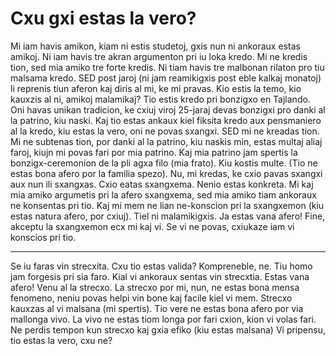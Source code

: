 <link rel="stylesheet" href="../stilo.css">

# Cxu gxi estas la vero?

Mi iam havis amikon, kiam ni estis studetoj, gxis nun ni ankoraux estas amikoj. Ni iam havis tre akran argumenton pri iu loka kredo. Mi ne kredis tion, sed mia amiko tre forte  kredis. Ni tiam havis tre malbonan rilaton pro tiu malsama kredo. SED post jaroj (ni jam reamikigxis post eble kalkaj monatoj) li reprenis tiun aferon kaj diris al mi, ke mi pravas. Kio estis la temo, kio kauxzis al ni, amikoj malamikaj? Tio estis kredo pri bonzigxo en Tajlando. Oni havas unikan tradicion, ke cxiuj viroj 25-jaraj devas bonzigxi pro danki al la patrino, kiu naski. Kaj tio estas ankaux kiel fiksita kredo aux pensmaniero al la kredo, kiu estas la vero, oni ne povas sxangxi. SED mi ne kreadas tion. Mi ne subtenas tion, por danki al la patrino, kiu naskis min, estas multaj aliaj faroj, kiujn mi povas fari por mia patrino. Kaj mia patrino jam spertis la bonzigx-ceremonion de la pli agxa filo (mia frato). Kiu kostis multe. (Tio ne estas bona afero por la familia spezo). Nu, mi kredas, ke cxio pavas sxangxi aux nun ili sxangxas. Cxio eatas sxangxema. Nenio estas konkreta. Mi kaj mia amiko argumetis pri la afero sxangxema, sed mia amiko tiam ankoraux ne konsentas pri tio. Kaj mi mem ne lian ne-konscion pri la sxangxemon (kiu estas natura afero, por cxiuj). Tiel ni malamikigxis. Ja estas vana afero!
Fine, akceptu la sxangxemon ecx mi kaj vi. Se vi ne povas, cxiukaze iam vi konscios pri tio.

---

Se iu faras vin strecxita. Cxu tio estas valida? Kompreneble, ne. Tiu homo jam forgesis pri sia faro. Kial vi ankoraux sentas vin strecxtia. Estas vana afero! Venu al la strecxo. La strecxo por mi, nun, ne estas bona mensa fenomeno, neniu povas helpi vin bone kaj facile kiel vi mem. Strecxo kauxzas al vi malsana (mi spertis). Tio vere ne estas bona afero por via mallonga vivo. La vivo ne estas tiom longa por fari cxion, kion vi volas fari. Ne perdis tempon kun strecxo kaj gxia efiko (kiu estas malsana) Vi pripensu, tio estas la vero, cxu ne?













